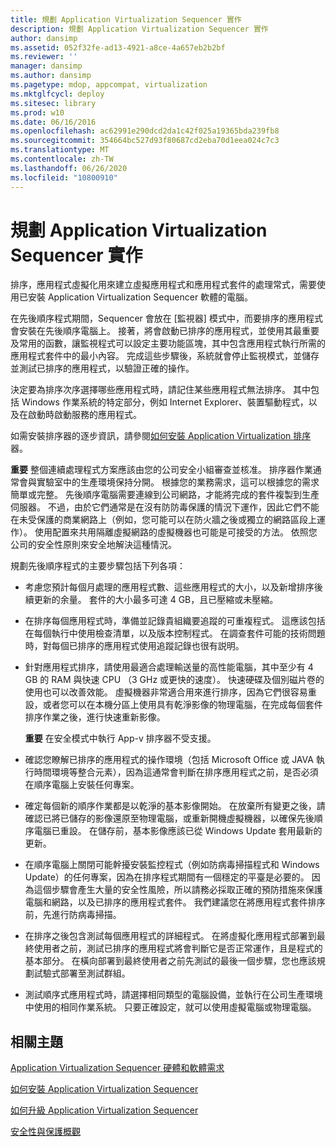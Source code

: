 ```yaml
---
title: 規劃 Application Virtualization Sequencer 實作
description: 規劃 Application Virtualization Sequencer 實作
author: dansimp
ms.assetid: 052f32fe-ad13-4921-a8ce-4a657eb2b2bf
ms.reviewer: ''
manager: dansimp
ms.author: dansimp
ms.pagetype: mdop, appcompat, virtualization
ms.mktglfcycl: deploy
ms.sitesec: library
ms.prod: w10
ms.date: 06/16/2016
ms.openlocfilehash: ac62991e290dcd2da1c42f025a19365bda239fb8
ms.sourcegitcommit: 354664bc527d93f80687cd2eba70d1eea024c7c3
ms.translationtype: MT
ms.contentlocale: zh-TW
ms.lasthandoff: 06/26/2020
ms.locfileid: "10800910"
---
```

# 規劃 Application Virtualization Sequencer 實作


排序，應用程式虛擬化用來建立虛擬應用程式和應用程式套件的處理常式，需要使用已安裝 Application Virtualization Sequencer 軟體的電腦。

在先後順序程式期間，Sequencer 會放在 [監視器] 模式中，而要排序的應用程式會安裝在先後順序電腦上。 接著，將會啟動已排序的應用程式，並使用其最重要及常用的函數，讓監視程式可以設定主要功能區塊，其中包含應用程式執行所需的應用程式套件中的最小內容。 完成這些步驟後，系統就會停止監視模式，並儲存並測試已排序的應用程式，以驗證正確的操作。

決定要為排序次序選擇哪些應用程式時，請記住某些應用程式無法排序。 其中包括 Windows 作業系統的特定部分，例如 Internet Explorer、裝置驅動程式，以及在啟動時啟動服務的應用程式。

如需安裝排序器的逐步資訊，請參閱[如何安裝 Application Virtualization 排序](how-to-install-the-application-virtualization-sequencer.md)器。

**重要** 整個連續處理程式方案應該由您的公司安全小組審查並核准。 排序器作業通常會與實驗室中的生產環境保持分開。 根據您的業務需求，這可以根據您的需求簡單或完整。 先後順序電腦需要連線到公司網路，才能將完成的套件複製到生產伺服器。 不過，由於它們通常是在沒有防防毒保護的情況下運作，因此它們不能在未受保護的商業網路上（例如，您可能可以在防火牆之後或獨立的網路區段上運作）。 使用配置來共用隔離虛擬網路的虛擬機器也可能是可接受的方法。 依照您公司的安全性原則來安全地解決這種情況。

 

規劃先後順序程式的主要步驟包括下列各項：

-   考慮您預計每個月處理的應用程式數、這些應用程式的大小，以及新增排序後續更新的余量。 套件的大小最多可達 4 GB，且已壓縮或未壓縮。

-   在排序每個應用程式時，準備並記錄貴組織要追蹤的可重複程式。 這應該包括在每個執行中使用檢查清單，以及版本控制程式。 在調查套件可能的技術問題時，對每個已排序的應用程式使用追蹤記錄也很有説明。

-   針對應用程式排序，請使用最適合處理輸送量的高性能電腦，其中至少有 4 GB 的 RAM 與快速 CPU （3 GHz 或更快的速度）。 快速硬碟及個別磁片卷的使用也可以改善效能。 虛擬機器非常適合用來進行排序，因為它們很容易重設，或者您可以在本機分區上使用具有乾淨影像的物理電腦，在完成每個套件排序作業之後，進行快速重新影像。

    **重要** 在安全模式中執行 App-v 排序器不受支援。

     

-   確認您瞭解已排序的應用程式的操作環境（包括 Microsoft Office 或 JAVA 執行時間環境等整合元素），因為這通常會判斷在排序應用程式之前，是否必須在順序電腦上安裝任何專案。

-   確定每個新的順序作業都是以乾淨的基本影像開始。 在放棄所有變更之後，請確認已將已儲存的影像還原至物理電腦，或重新開機虛擬機器，以確保先後順序電腦已重設。 在儲存前，基本影像應該已從 Windows Update 套用最新的更新。

-   在順序電腦上關閉可能幹擾安裝監控程式（例如防病毒掃描程式和 Windows Update）的任何專案，因為在排序程式期間有一個穩定的平臺是必要的。 因為這個步驟會產生大量的安全性風險，所以請務必採取正確的預防措施來保護電腦和網路，以及已排序的應用程式套件。 我們建議您在將應用程式套件排序前，先進行防病毒掃描。

-   在排序之後包含測試每個應用程式的詳細程式。 在將虛擬化應用程式部署到最終使用者之前，測試已排序的應用程式將會判斷它是否正常運作，且是程式的基本部分。 在橫向部署到最終使用者之前先測試的最後一個步驟，您也應該規劃試驗式部署至測試群組。

-   測試順序式應用程式時，請選擇相同類型的電腦設備，並執行在公司生產環境中使用的相同作業系統。 只要正確設定，就可以使用虛擬電腦或物理電腦。

## 相關主題


[Application Virtualization Sequencer 硬體和軟體需求](application-virtualization-sequencer-hardware-and-software-requirements.md)

[如何安裝 Application Virtualization Sequencer](how-to-install-the-application-virtualization-sequencer.md)

[如何升級 Application Virtualization Sequencer](how-to-upgrade-the-application-virtualization-sequencer.md)

[安全性與保護概觀](security-and-protection-overview.md)

 

 





